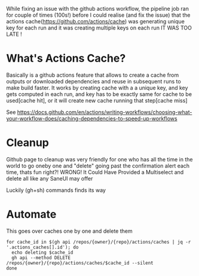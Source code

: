 While fixing an issue with the github actions workflow, the pipeline job ran for couple of times (100s!)
before I could realise (and fix the issue) 
that the actions cache(https://github.com/actions/cache) was generating unique key for each run and it was creating multiple keys on each run
IT WAS TOO LATE !

# What's Actions Cache?  

Basically is a github actions feature that allows to create a cache from outputs or downloaded 
dependencies and reuse in subsequent runs to make build faster. It works by creating cache
with a a unique key, and key gets computed in each run, and key has to be exactly same for cache to be used[cache hit], or it will create new cache running that step[cache miss]

See https://docs.github.com/en/actions/writing-workflows/choosing-what-your-workflow-does/caching-dependencies-to-speed-up-workflows

# Cleanup

Github page to cleanup was very friendly for one who has all the time in the world to go oneby one and "delete" going past the confirmation alert each time, thats fun right?! WRONG!
It Could Have Provided a Multiselect and delete all like any SaneUI may offer

Luckily  (gh+sh) commands finds its way

# Automate

This goes over caches one by one and delete them
```
for cache_id in $(gh api /repos/{owner}/{repo}/actions/caches | jq -r '.actions_caches[].id'); do
  echo deleting $cache_id
  gh api --method DELETE /repos/{owner}/{repo}/actions/caches/$cache_id --silent
done
```
